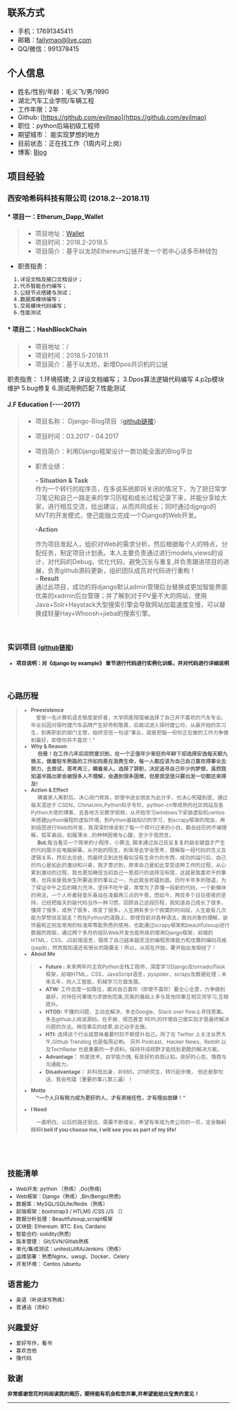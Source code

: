 ## 联系方式

- 手机：17691345411 
- 邮箱：failymao@live.com
- QQ/微信：991378415


## 个人信息

- 姓名/性别/年龄：毛义飞/男/1990
- 湖北汽车工业学院/车辆工程
- 工作年限：2年
- Github: [https://github.com/evilmao](https://github.com/evilmao)
- 职位：python后端初级工程师
- 期望城市： 能实现梦想的地方
- 目前状态：正在找工作（1周内可上岗）
- 博客: [Blog](https://www.cnblogs.com/failymao/)

## 项目经验

###  **西安哈希码科技有限公司**    (2018.2--2018.11)

#### * 项目一：Etherum_Dapp_Wallet 
> * 项目地址：[Wallet](https://github.com/evilmao/Ethereum-dapp-wallet)
> * 项目时间：2018.2-2018.5
> * 项目简介：基于以太坊Ethereum公链开发一个若中心话多币种钱包
  * 职责指责：
  ```markdown
    1.详设文档及接口文档设计；
    2.代币智能合约编写；
    3.公链节点搭建与测试；
    4.数据库模块编写；
    5.交易模块代码编写；
    6.性能测试
  ```
#### * 项目二：HashBlockChain
> * 项目地址：/
> * 项目时间：2018.5-2018.11
> * 项目简介：基于以太坊，新增Dpos共识机的公链

职责指责：
  1.环境搭建;
  2.详设文档编写；
  3.Dpos算法逻辑代码编写
  4.p2p模块维护
  5.bug修复
  6.测试用例匹配
  7.性能测试
  
####  **J.F Education**    (----2017)

> * 项目名称： Django-Blog项目（[github链接](https://github.com/Djangoclub/Django-WEb)）
> * 项目时间：03.2017 - 04.2017
> * 项目简介：利用Django框架设计一款功能全面的Blog平台
> * 职责业绩：<BR>
>
>   **- Situation & Task**<BR>
>    作为一个转行的程序员，在多说系统即将关闭的情况下，为了把日常学习笔记和自己一路走来的学习历程和成长过程记录下来，并能分享给大家，进行相互交流，给出建议，从而共同成长；同时通过djgngo的MVT的开发模式，使己能独立完成一个Django的Web开发。<br>
>
>   **-Action**<br>
>
>   作为项目发起人，组织对Web的需求分析，然后根据每个人的特点，分配任务，制定项目计划表。本人主要负责通过进行models,views的设计，对代码的Debug，优化代码，避免沉长与重复,并负责跟进项目的进展，负责github源码更新，组织团队成员对代码进行重构！<br>
>    **- Result**<br>
>    通过此项目，成功的将django默认admin管理后台替换成更加智能界面优美的xadmin后台管理；并了解到对于PV量不大的网站，使用Java+Solr+Haystack大型搜索引擎会导致网站加载速度变慢，可以替换成轻量Hay+Whoosh+jieba的搜索引擎。

<br>

### 实训项目 <small>([github链接](https://github.com/evilmao/django_by_example-detail))

* **项目说明：对《django by example》 章节进行代码进行实例化训练，并对代码进行详细说明**
  <br>
  <br>
  <br>

## 心路历程

> - **Preexistence**<br>
>   &emsp;曾是一名计算机语言极度爱好者，大学阴差阳错被选择了自己并不喜欢的汽车专业。毕业后因对保时捷汽车品牌产生好奇和敬畏，后面试进入保时捷公司，从最开始的实习生，到离职前的部门主管，始终坚信一句话"事业，就是把每一份你正在做的工作力争做到最好，即使你并不喜欢！"<br>
> - **Why & Reason**<br>
>   &emsp; **但是！在工作几年后突然意识到，在一个正值年少亲狂的年龄下却选择安逸每天朝九晚五，做着轻车熟路的工作如同是在浪费生命，每一人都应该为自己自己喜欢得事业去努力，去尝试，思考再三，瞒着亲人，选择了辞职，决定追寻自己年少的梦想，虽然我知道半路出家会被很多人不理解，会遇到很多困难，但是我坚信只要出发一切都还来得及!**<br>
> - **Action & Effect**<br>
>   &emsp; 瞒着家人离职后，决心闭门修炼，即使中途女朋友为此分手，也决心死磕到底，通过每天混迹于 CSDN，ChinaUnix,Python知乎专栏，python-cn等成熟的社区网站及各Python大佬的博客，去各地方买教学视频，从开始学习windows下安装虚拟机centos来搭建python编程的虚拟环境，到Python基础知识的学习，到scrapy框架的爬虫，再到组团进行Web的开发，我深深的体会到了每一个转行过来的小白，都会经历的不被理解，孤军奋战，如履薄冰...的种种困境与心酸，至少于我而言。<br>
>   &emsp; **But**,每当看见一个简单的小程序，小算法, 脚本通过自己反反复复的敲击键盘才产生的代码展示在电脑屏幕，从开始的陌生，到渐渐去学会思考，理解每一段代码的含义及逻辑关系，然后去总结，而最终见到这些看似没有生命力的东西，成功的运行后，自己的内心是如此的激动和兴奋，我才意识到，原来自己是如此享受这种工作的过程，从心累到激动的过程，我也更加确信当初自己一意孤行的选择没有错，这就是我喜欢干的事情，也将会是我余生所要追求的事业之一，为此我会死磕到底。历时半年多的隐退，为了保证中午之后的精力充沛，坚持不吃午餐，常常为了弄懂一段新的代码，一个新模块的用法，一个人听着轻音乐奋战在凌晨两三点的午夜，而如今，两百多个日日夜夜的坚持，已经把每天的敲代码当作一种习惯，回顾自己这段历程，我知道自己成长了很多，懂得了很多，成熟了很多，改变了很多。人生拥有多少个寂寞的时间段，人生能有几次能为梦想说走就走？而在Python的道路上，即使目前对各种语法，面向对象的理解，装饰器和正则及常用的标准库等能熟悉的使用，也能通过scrapy框架和beautifulsoup进行数据的爬取，通过两个多月的组队Web开发也能熟练的使用Django框架，前端的HTML，CSS，JS前端语言，锻炼了自己越来越灵活的编程思维能力和优雅的编码风格(pep8)，然而我知道还有很长的路要走！所以，从现在开始，要开始出发取经了！<br>
> - **About Me**<br>
>
> > - **Future :** 未来两年内主攻Python全栈工程师，深度学习Django及tornado/flask框架，前端HTML，CSS，JavaScript语言，pyspider、scrapy及数据处理；未来五年，向人工智能，机械学习方面发展。
> > - **ATW:** 工作态度一如既往，面对自己喜欢（即使不喜欢）要全心全意，力争做到最好，对待任何事情力求做到完美,完美的基础上多与其他同事互相交流学习,互相提升。
> > - **HTOD:** 不懂的问题，主动去解决，多去Google、Stack over flow上寻找答案。多去github上阅读源码、在手册、规范甚至 REPL的环境自己做实验才是最终解决问题的办法。相信事实的结果,自己动手去做。
> > - **HTI:** 选择这个行业就意味着要时刻不断提升自己。除了在 Twitter 上关注业界大牛,Github Trending 也是每周必刷。 另外 Podcast、Hacker News、Reddit 以及TechRadar 也是重要的一手资料。保持开阔视野才能找到更酷的解决方案。
> > - **Advantage：** 热爱技术、自学能力强, 有良好的自我认知。良好的心态、情商与沟通能力。
> > - **Disadvantage：** 非科班出身，非985，211研究生，转行起步晚，  但还是那句话，我会死磕（重要的事儿第三遍）！
>
> - **Motto**<br>
>   **&emsp;“一个人只有努力成为更好的人，才有资格任性，才有理由放肆！”**<br>
>
> - **I Need**<br>
>
>   &emsp;一直明白，以后的路还很远，需要不断成长，希望有幸成为贵公司的一员，定会鞠躬精粹**I beli if you choose me, I will see you as part of my life!**

<br>

<br>

<br>

## 技能清单

- Web开发: python （熟练）,Go(熟练) 
- Web框架：Django（熟练）,Bin/Bengo(熟悉)
- 数据库：MySQL/SQLite/Redis（熟练）
- 前端框架：bootstrap3 / HTLM5 /CSS /JS （）
- 数据分析处理：Beautifulsoup,scrapt框架
- 区块链: Ethereum. BTC. Eos, Cardano
- 智能合约: solidity(熟悉)
- 版本管理： Git/SVN/Gitlab熟练
- 单元/集成测试：unitest/JIRA/Jenkins（熟练）
- 运维部署：熟悉Nginx、uwsgi、Docker、Celery
- 开发环境： Centos /ubuntu
## 语言能力

- 英语（听说读写熟练）
- 普通话（流利）

## 兴趣爱好

- 爱好写作，看书
- 喜欢吉他
- 撸代码

## 致谢
**非常感谢您花时间阅读我的简历，期待能有机会和您共事,并希望能给出宝贵的意见！**
<hr>








